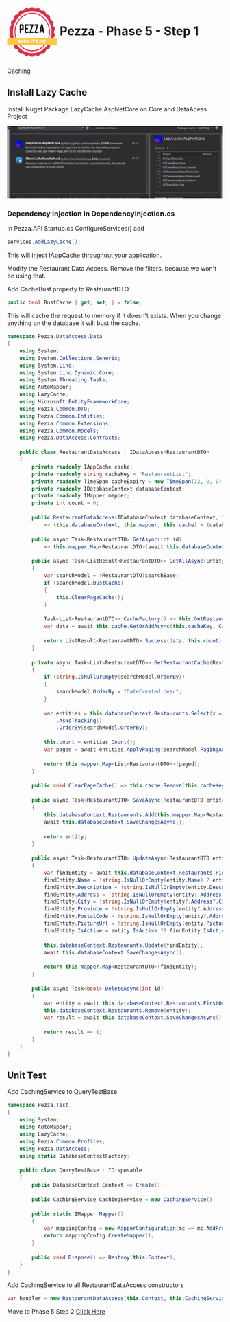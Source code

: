 <img align="left" width="116" height="116" src="../pezza-logo.png" />

# &nbsp;**Pezza - Phase 5 - Step 1**

<br/><br/>

Caching

## **Install Lazy Cache**

Install Nuget Package LazyCache.AspNetCore on Core and DataAcess Project

![](2021-01-15-12-44-19.png)

### **Dependency Injection in DependencyInjection.cs**

In Pezza.API Startup.cs ConfigureServices() add

```cs
services.AddLazyCache();
```

This will inject IAppCache throughout your application.

Modify the Restaurant Data Access. Remove the filters, because we won't be using that.

Add CacheBust property to RestaurantDTO

```cs
public bool BustCache { get; set; } = false;
```

This will cache the request to memory if it doesn't exists. When you change anything on the database it will bust the cache.

```cs
namespace Pezza.DataAccess.Data
{
    using System;
    using System.Collections.Generic;
    using System.Linq;
    using System.Linq.Dynamic.Core;
    using System.Threading.Tasks;
    using AutoMapper;
    using LazyCache;
    using Microsoft.EntityFrameworkCore;
    using Pezza.Common.DTO;
    using Pezza.Common.Entities;
    using Pezza.Common.Extensions;
    using Pezza.Common.Models;
    using Pezza.DataAccess.Contracts;

    public class RestaurantDataAccess : IDataAccess<RestaurantDTO>
    {
        private readonly IAppCache cache;
        private readonly string cacheKey = "RestaurantList";
        private readonly TimeSpan cacheExpiry = new TimeSpan(12, 0, 0);
        private readonly IDatabaseContext databaseContext;
        private readonly IMapper mapper;
        private int count = 0;

        public RestaurantDataAccess(IDatabaseContext databaseContext, IMapper mapper, IAppCache cache)
            => (this.databaseContext, this.mapper, this.cache) = (databaseContext, mapper, cache);

        public async Task<RestaurantDTO> GetAsync(int id)
            => this.mapper.Map<RestaurantDTO>(await this.databaseContext.Restaurants.FirstOrDefaultAsync(x => x.Id == id));

        public async Task<ListResult<RestaurantDTO>> GetAllAsync(Entity searchBase)
        {
            var searchModel = (RestaurantDTO)searchBase;
            if (searchModel.BustCache)
            {
                this.ClearPageCache();
            }

            Task<List<RestaurantDTO>> CacheFactory() => this.GetRestaurantCache(searchModel);
            var data = await this.cache.GetOrAddAsync(this.cacheKey, CacheFactory, this.cacheExpiry);

            return ListResult<RestaurantDTO>.Success(data, this.count);
        }

        private async Task<List<RestaurantDTO>> GetRestaurantCache(RestaurantDTO searchModel)
        {
            if (string.IsNullOrEmpty(searchModel.OrderBy))
            {
                searchModel.OrderBy = "DateCreated desc";
            }

            var entities = this.databaseContext.Restaurants.Select(x => x)
                .AsNoTracking()
                .OrderBy(searchModel.OrderBy);

            this.count = entities.Count();
            var paged = await entities.ApplyPaging(searchModel.PagingArgs).ToListAsync();

            return this.mapper.Map<List<RestaurantDTO>>(paged);
        }

        public void ClearPageCache() => this.cache.Remove(this.cacheKey);

        public async Task<RestaurantDTO> SaveAsync(RestaurantDTO entity)
        {
            this.databaseContext.Restaurants.Add(this.mapper.Map<Restaurant>(entity));
            await this.databaseContext.SaveChangesAsync();

            return entity;
        }

        public async Task<RestaurantDTO> UpdateAsync(RestaurantDTO entity)
        {
            var findEntity = await this.databaseContext.Restaurants.FirstOrDefaultAsync(x => x.Id == entity.Id);
            findEntity.Name = !string.IsNullOrEmpty(entity.Name) ? entity.Name : findEntity.Name;
            findEntity.Description = !string.IsNullOrEmpty(entity.Description) ? entity.Description : findEntity.Description;
            findEntity.Address = !string.IsNullOrEmpty(entity?.Address?.Address) ? entity?.Address?.Address : findEntity.Address;
            findEntity.City = !string.IsNullOrEmpty(entity?.Address?.City) ? entity?.Address?.City : findEntity.City;
            findEntity.Province = !string.IsNullOrEmpty(entity?.Address?.Province) ? entity?.Address?.Province : findEntity.Province;
            findEntity.PostalCode = !string.IsNullOrEmpty(entity?.Address?.ZipCode) ? entity?.Address?.ZipCode : findEntity.PostalCode;
            findEntity.PictureUrl = !string.IsNullOrEmpty(entity.PictureUrl) ? entity.PictureUrl : findEntity.PictureUrl;
            findEntity.IsActive = entity.IsActive ?? findEntity.IsActive;

            this.databaseContext.Restaurants.Update(findEntity);
            await this.databaseContext.SaveChangesAsync();

            return this.mapper.Map<RestaurantDTO>(findEntity);
        }

        public async Task<bool> DeleteAsync(int id)
        {
            var entity = await this.databaseContext.Restaurants.FirstOrDefaultAsync(x => x.Id == id);
            this.databaseContext.Restaurants.Remove(entity);
            var result = await this.databaseContext.SaveChangesAsync();

            return result == 1;
        }
    }
}
```

## **Unit Test**

Add CachingService to QueryTestBase

```cs
namespace Pezza.Test
{
    using System;
    using AutoMapper;
    using LazyCache;
    using Pezza.Common.Profiles;
    using Pezza.DataAccess;
    using static DatabaseContextFactory;

    public class QueryTestBase : IDisposable
    {
        public DatabaseContext Context => Create();

        public CachingService CachingService = new CachingService();

        public static IMapper Mapper()
        {
            var mappingConfig = new MapperConfiguration(mc => mc.AddProfile(new MappingProfile()));
            return mappingConfig.CreateMapper();
        }

        public void Dispose() => Destroy(this.Context);
    }
}
```

Add CachingService to all RestaurantDataAccess constructors

```cs
var handler = new RestaurantDataAccess(this.Context, this.CachingService);
```

Move to Phase 5 Step 2
[Click Here](https://github.com/entelect-incubator/.NET/tree/master/Phase%205/Step%202) 